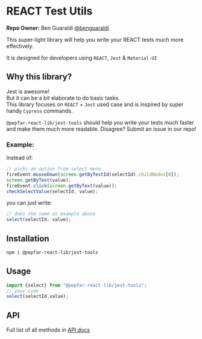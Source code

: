 # REACT Test Utils
**Repo Owner:** Ben Guaraldi [@benguaraldi](https://github.com/benguaraldi)

This super-light library will help you write your REACT tests much more effectively.

It is designed for developers using `REACT`, `Jest` & `Material-UI`

## Why this library?
Jest is awesome!  
But it can be a bit elaborate to do basic tasks.  
This library focuses on `REACT` + `Jest` used case and is inspired by super handy `Cypress` commands.

`@pepfar-react-lib/jest-tools` should help you write your tests much faster and make them much more readable. Disagree? Submit an issue in our repo!

### Example:

Instead of: 
```javascript
// picks an option from select menu
fireEvent.mouseDown(screen.getByTestId(selectId).childNodes[0]);
screen.getByText(value);
fireEvent.click(screen.getByText(value));
checkSelectValue(selectId, value);
```

you can just write:
```javascript
// does the same as example above
select(selectId, value);
```

## Installation
```bash
npm i @pepfar-react-lib/jest-tools
```

## Usage
```javascript
import {select} from "@pepfar-react-lib/jest-tools";
// your code
select(selectId,value);
```

## API
Full list of all methods in [API docs](./docs/modules.md)